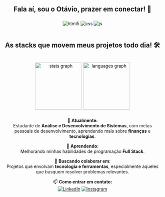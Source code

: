 <div align="center">
  
## Fala aí, sou o Otávio, prazer em conectar! 🚀

###
<div align="center">
<div style="display: inline_block">
  <img align="center" alt="html5" src="https://img.shields.io/badge/HTML5-E34F26?style=for-the-badge&logo=html5&logoColor=white" />
  <img align="center" alt="css" src="https://img.shields.io/badge/CSS3-1572B6?style=for-the-badge&logo=css3&logoColor=white" />
  <img align="center" alt="js" src="https://img.shields.io/badge/JavaScript-F7DF1E?style=for-the-badge&logo=javascript&logoColor=black" />
</div><br/>

## As stacks que movem meus projetos todo dia! 🛠️

<br clear="both">
<div align="center">
  <img src="https://github-readme-stats.vercel.app/api?username=OtavioAdsBr&hide_title=false&hide_rank=false&show_icons=true&include_all_commits=true&count_private=true&disable_animations=false&theme=dracula&locale=en&hide_border=false&order=1" height="150" alt="stats graph"  />
  <img src="https://github-readme-stats.vercel.app/api/top-langs?username=OtavioAdsBr&locale=en&hide_title=false&layout=compact&card_width=320&langs_count=5&theme=dracula&hide_border=false&order=2" height="150" alt="languages graph"  />
</div>

###

🔭 **Atualmente:**  
Estudante de **Análise e Desenvolvimento de Sistemas**, com metas pessoais de desenvolvimento, aprendendo mais sobre **finanças** e **tecnologias**.

🌱 **Aprendendo:**  
Melhorando minhas habilidades de programação **Full Stack**.

👯 **Buscando colaborar em:**  
Projetos que envolvam **tecnologia e ferramentas**, especialmente aqueles que busquem resolver problemas relevantes.

📫 **Como entrar em contato:**  
[![LinkedIn](https://img.shields.io/badge/-LinkedIn-blue?logo=linkedin&logoColor=white&style=flat-square)](https://www.linkedin.com/in/otaviovinicius05/)  [![Instagram](https://img.shields.io/badge/-Instagram-E4405F?logo=instagram&logoColor=white&style=flat-square)](https://www.instagram.com/pele.bra/)  
